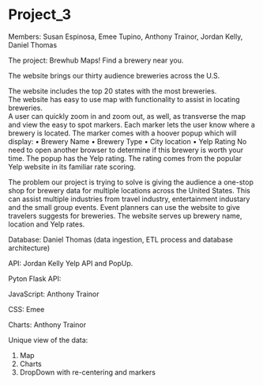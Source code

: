 # Project_3
Members: Susan Espinosa, Emee Tupino, Anthony Trainor, Jordan Kelly, Daniel Thomas

The project: Brewhub Maps!  Find a brewery near you.

The website brings our thirty audience breweries across the U.S. 

The website includes the top 20 states with the most breweries.  
The website has easy to use map with functionality to assist in locating breweries.  
A user can quickly zoom in and zoom out, as well, as transverse the map and view the easy to spot markers.  Each marker lets the user know where a brewery is located. 
The marker comes with a hoover popup which will display:
•	Brewery Name
•	Brewery Type 
•	City location
•	Yelp Rating 
No need to open another browser to determine if this brewery is worth your time.  The popup has the Yelp rating.  The rating comes from the popular Yelp website in its familiar rate scoring. 


The problem our project is trying to solve is giving the audience a one-stop shop for brewery data for multiple locations across the United States. This can assist multiple industries from travel industry, entertainment industary and the small group events. Event planners can use the website to give travelers suggests for breweries. The website serves up brewery name, location and Yelp rates.  

Database: Daniel Thomas (data ingestion, ETL process and database architecture)

API: Jordan Kelly Yelp API and PopUp.

Pyton Flask API:

JavaScript: Anthony Trainor

CSS: Emee 

Charts: Anthony Trainor

Unique view of the data:
  1. Map
  2. Charts
  3. DropDown with re-centering and markers

